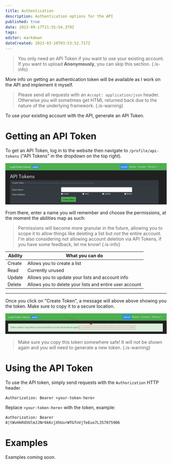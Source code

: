 ```yaml
---
title: Authentication
description: Authentication options for the API
published: true
date: 2023-09-17T21:55:54.379Z
tags: 
editor: markdown
dateCreated: 2023-03-18T03:53:52.717Z
---
```


> You only need an API Token if you want to use your existing account. If you want to upload **Anonymously**, you can skip this section.
{.is-info}


More info on getting an authentication token will be available as I work on the API and implement it myself.

>	Please send all requests with an `Accept: application/json` header. Otherwise you will sometimes get HTML returned back due to the nature of the underlying framework.
{.is-warning}

To use your existing account with the API, generate an API Token. 

# Getting an API Token

To get an API Token, log in to the website then navigate to `/profile/api-tokens` ("API Tokens" in the dropdown on the top right).

![Create an API Token](/authentication/api_tokens.png)

From there, enter a name you will remember and choose the permissions, at the moment the abilities map as such:

> Permissions will become more granular in the future, allowing you to scope it to allow things like deleting a list but *not* the entire account. I'm also considering not allowing account deletion via API Tokens, if you have some feedback, let me know!
{.is-info}


| Ability | What you can do |
| --- | --- |
| Create | Allows you to create a list |
| Read | Currently unused |
| Update | Allows you to update your lists and account info |
| Delete | Allows you to delete your lists and entire user account |


---

Once you click on "Create Token", a message will above above showing you the token. Make sure to copy it to a secure location.

![api_token_created.png](/authentication/api_token_created.png)

> Make sure you copy this token somewhere safe! It will not be shown again and you will need to generate a new token.
{.is-warning}


# Using the API Token

To use the API token, simply send requests with the `Authorization` HTTP header.

```
Authorization: Bearer <your-token-here>
```

Replace `<your-token-here>` with the token, example:

```
Authorization: Bearer 8|tWvHkRdVUlmJJNr6kKcjXhUurWTGfnVjTeEuo7L357075906
```

# Examples

Examples coming soon.